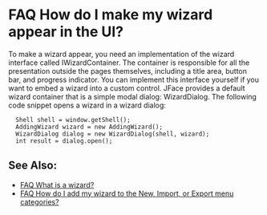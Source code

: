 

FAQ How do I make my wizard appear in the UI?
=============================================

To make a wizard appear, you need an implementation of the wizard interface called IWizardContainer. The container is responsible for all the presentation outside the pages themselves, including a title area, button bar, and progress indicator. You can implement this interface yourself if you want to embed a wizard into a custom control. JFace provides a default wizard container that is a simple modal dialog: WizardDialog. The following code snippet opens a wizard in a wizard dialog:

      Shell shell = window.getShell();
      AddingWizard wizard = new AddingWizard();
      WizardDialog dialog = new WizardDialog(shell, wizard);
      int result = dialog.open();

See Also:
---------

*   [FAQ What is a wizard?](./FAQ_What_is_a_wizard.md "FAQ What is a wizard?")
*   [FAQ How do I add my wizard to the New, Import, or Export menu categories?](./FAQ_How_do_I_add_my_wizard_to_the_New,_Import,_or_Export_menu_categories.md "FAQ How do I add my wizard to the New, Import, or Export menu categories?")

